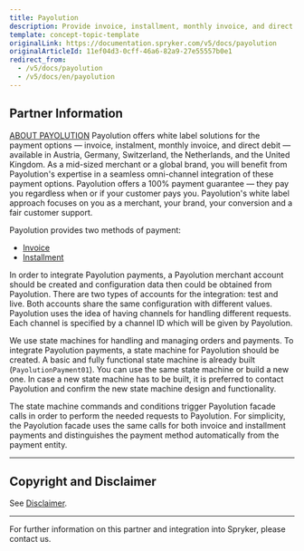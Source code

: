 ```yaml
---
title: Payolution
description: Provide invoice, installment, monthly invoice, and direct debit solutions by integrating Payolution into the Spryker Commerce OS.
template: concept-topic-template
originalLink: https://documentation.spryker.com/v5/docs/payolution
originalArticleId: 11ef04d3-0cff-46a6-82a9-27e55557b0e1
redirect_from:
  - /v5/docs/payolution
  - /v5/docs/en/payolution
---
```


## Partner Information

[ABOUT PAYOLUTION](https://www.payolution.com/)
Payolution offers white label solutions for the payment options — invoice, instalment, monthly invoice, and direct debit — available in Austria, Germany, Switzerland, the Netherlands, and the United Kingdom. As a mid-sized merchant or a global brand, you will benefit from Payolution's expertise in a seamless omni-channel integration of these payment options. Payolution offers a 100% payment guarantee — they pay you regardless when or if your customer pays you. Payolution's white label approach focuses on you as a merchant, your brand, your conversion and a fair customer support. 

Payolution provides two methods of payment:

* [Invoice](/docs/scos/dev/technology-partners/202005.0/payment-partners/payolution/payolution-provided-payment-methods/payolution-invoice-payment.html)
* [Installment](/docs/scos/dev/technology-partners/202005.0/payment-partners/payolution/payolution-provided-payment-methods/payolution-installment-payment.html)

In order to integrate Payolution payments, a Payolution merchant account should be created and configuration data then could be obtained from Payolution. There are two types of accounts for the integration: test and live. Both accounts share the same configuration with different values. Payolution uses the idea of having channels for handling different requests. Each channel is specified by a channel ID which will be given by Payolution.

We use state machines for handling and managing orders and payments. To integrate Payolution payments, a state machine for Payolution should be created. A basic and fully functional state machine is already built (`PayolutionPayment01`). You can use the same state machine or build a new one. In case a new state machine has to be built, it is preferred to contact Payolution and confirm the new state machine design and functionality.

The state machine commands and conditions trigger Payolution facade calls in order to perform the needed requests to Payolution. For simplicity, the Payolution facade uses the same calls for both invoice and installment payments and distinguishes the payment method automatically from the payment entity.

---

## Copyright and Disclaimer

See [Disclaimer](https://github.com/spryker/spryker-documentation).

---
For further information on this partner and integration into Spryker, please contact us.

<div class="hubspot-form js-hubspot-form" data-portal-id="2770802" data-form-id="163e11fb-e833-4638-86ae-a2ca4b929a41" id="hubspot-1"></div>

